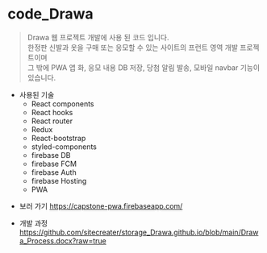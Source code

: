 # code_Drawa

> Drawa 웹 프로젝트 개발에 사용 된 코드 입니다.
> <br>한정판 신발과 옷을 구매 또는 응모할 수 있는 사이트의 프런트 영역 개발 프로젝트이며</br>
> 그 밖에 PWA 앱 화, 응모 내용 DB 저장, 당첨 알림 발송, 모바일 navbar 기능이 있습니다.

* 사용된 기술
  * React components
  * React hooks
  * React router
  * Redux
  * React-bootstrap
  * styled-components
  * firebase DB
  * firebase FCM
  * firebase Auth
  * firebase Hosting
  * PWA

- 보러 가기
  https://capstone-pwa.firebaseapp.com/
  
- 개발 과정
  https://github.com/sitecreater/storage_Drawa.github.io/blob/main/Drawa_Process.docx?raw=true
